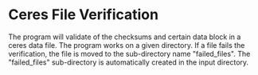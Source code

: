 # Ceres File Verification

The program will validate of the checksums and certain data block in a ceres data file.  The program works on a given directory.  If a file fails the verification, the file is moved to the sub-directory name "failed_files".  The "failed_files" sub-directory is automatically created in the input directory.
